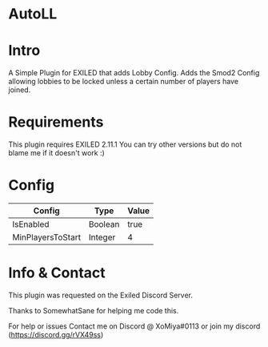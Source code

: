 # AutoLL

<h1>Intro</h1>
A Simple Plugin for EXILED that adds Lobby Config.
Adds the Smod2 Config allowing lobbies to be locked unless a certain number of players have joined.

<h1>Requirements</h1>
This plugin requires EXILED 2.11.1 
You can try other versions but do not blame me if it doesn't work :)
<h1>Config</h1>

| Config  | Type | Value |
| ------------- | ------------- | ------------- |
| IsEnabled  | Boolean  | true  |
| MinPlayersToStart  | Integer  | 4  |

<h1>Info & Contact</h1>
This plugin was requested on the Exiled Discord Server.

Thanks to SomewhatSane for helping me code this.

For help or issues Contact me on Discord @ XoMiya#0113 or join my discord (https://discord.gg/rVX49ss)

